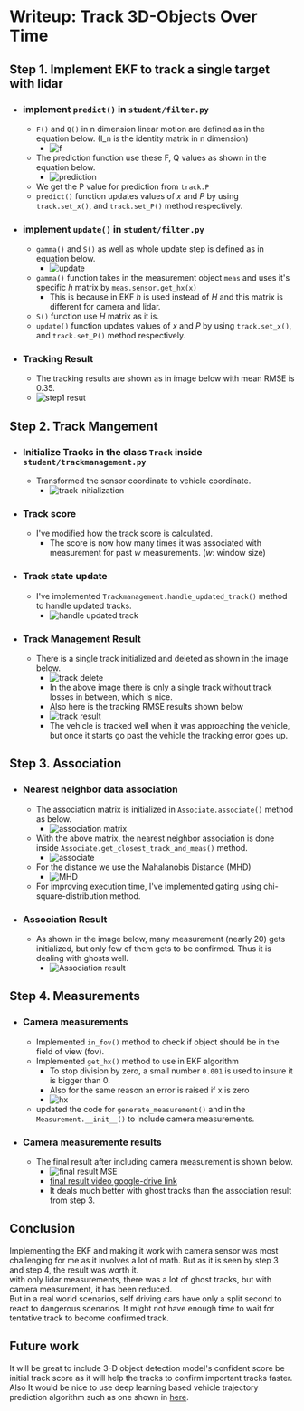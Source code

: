 # Writeup: Track 3D-Objects Over Time

## Step 1. Implement EKF to track a single target with lidar
  * ### implement `predict()` in `student/filter.py`
    * `F()` and `Q()` in n dimension linear motion are defined as in the equation below. (I_n is the identity matrix in n dimension)
      * ![f](/img2/fqn.png) 
    * The prediction function use these F, Q values as shown in the equation below.
      * ![prediction](/img2/prediction_step.png)
    * We get the P value for prediction from `track.P` 
    * `predict()` function updates values of _x_ and _P_ by using `track.set_x()`, and `track.set_P()` method respectively.
  * ### implement `update()` in `student/filter.py`
    * `gamma()` and `S()` as well as whole update step is defined as in equation below.
      * ![update](/img2/update_step.png)
    * `gamma()` function takes in the measurement object `meas` and uses it's specific _h_ matrix by `meas.sensor.get_hx(x)`
      * This is because in EKF _h_ is used instead of _H_ and this matrix is different for camera and lidar.
    * `S()` function use _H_ matrix as it is.
    * `update()` function updates values of _x_ and _P_ by using `track.set_x()`, and `track.set_P()` method respectively. 
  * ### Tracking Result
    * The tracking results are shown as in image below with mean RMSE is 0.35. 
    * ![step1 resut](/img2/step1.png)
    

## Step 2. Track Mangement
  * ### Initialize Tracks in the class `Track` inside `student/trackmanagement.py`
    * Transformed the sensor coordinate to vehicle coordinate.
      * ![track initialization](/img2/initialize_track.png)
  * ### Track score
    * I've modified how the track score is calculated.
      * The score is now how many times it was associated with measurement for past _w_ measurements. (_w_: window size)
  * ### Track state update
    * I've implemented `Trackmanagement.handle_updated_track()` method to handle updated tracks.
      * ![handle updated track](/img2/handle_updated_track.png)
  * ### Track Management Result
    * There is a single track initialized and deleted as shown in the image below.
      * ![track delete](/img2/track_delete.png)
      * In the above image there is only a single track without track losses in between, which is nice.
      * Also here is the tracking RMSE results shown below
      * ![track result](/img2/s2_rmse.png)
      * The vehicle is tracked well when it was approaching the vehicle, but once it starts go past the vehicle the tracking error goes up.
      
## Step 3. Association
  * ### Nearest neighbor data association
    * The association matrix is initialized in `Associate.associate()` method as below.
      * ![association matrix](/img2/nnmatrix.png)
    * With the above matrix, the nearest neighbor association is done inside `Associate.get_closest_track_and_meas()` method.
      * ![associate](/img2/associate.png)
    * For the distance we use the Mahalanobis Distance (MHD)
      * ![MHD](/img2/MHD.png)
    * For improving execution time, I've implemented gating using chi-square-distribution method.
    
  * ### Association Result
    * As shown in the image below, many measurement (nearly 20) gets initialized, but only few of them gets to be confirmed. Thus it is dealing with ghosts well.
      * ![Association result](/img2/associated_tracks.png)

## Step 4. Measurements
  * ### Camera measurements
    * Implemented `in_fov()` method to check if object should be in the field of view (fov).
    * Implemented `get_hx()` method to use in EKF algorithm 
      * To stop division by zero, a small number `0.001` is used to insure it is bigger than 0.
      * Also for the same reason an error is raised if x is zero
      * ![hx](/img2/hx.png)
    * updated the code for `generate_measurement()` and in the `Measurement.__init__()` to include camera measurements.
  * ### Camera measuremente results
    * The final result after including camera measurement is shown below. 
      * ![final result MSE](/img2/s4_final_result.png)
      * [final result video google-drive link](https://drive.google.com/file/d/1PAz0LBa2Vj3PBkFIu3s4HFQRIkVRe2CB/view?usp=sharing)
      * It deals much better with ghost tracks than the association result from step 3.
      
## Conclusion
Implementing the EKF and making it work with camera sensor was most challenging for me as it involves a lot of math. But as it is seen by step 3 and step 4, the result was worth it.  
with only lidar measurements, there was a lot of ghost tracks, but with camera measurement, it has been reduced.  
But in a real world scenarios, self driving cars have only a split second to react to dangerous scenarios. It might not have enough time to wait for tentative track to become confirmed track.

## Future work
It will be great to include 3-D object detection model's confident score be initial track score as it will help the tracks to confirm important tracks faster.
Also It would be nice to use deep learning based vehicle trajectory prediction algorithm such as one shown in [here](https://arxiv.org/abs/1805.06771).
